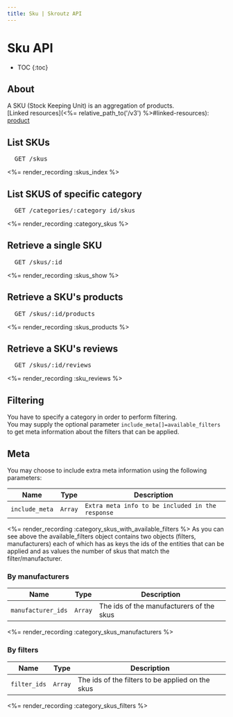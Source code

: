 ```yaml
---
title: Sku | Skroutz API
---
```


# Sku API

* TOC
{:toc}

## About

A SKU (Stock Keeping Unit) is an aggregation of products.  
[Linked resources](<%= relative_path_to('/v3') %>#linked-resources): [product](<%= relative_path_to('/v3/product') %>)

## List SKUs

<pre class="terminal">
  GET /skus
</pre>

<%= render_recording :skus_index %>

## List SKUS of specific category

<pre class="terminal">
  GET /categories/:category_id/skus
</pre>

<%= render_recording :category_skus %>

## Retrieve a single SKU

<pre class="terminal">
  GET /skus/:id
</pre>

<%= render_recording :skus_show %>

## Retrieve a SKU's products

<pre class="terminal">
  GET /skus/:id/products
</pre>

<%= render_recording :skus_products %>

## Retrieve a SKU's reviews

<pre class="terminal">
  GET /skus/:id/reviews
</pre>

<%= render_recording :sku_reviews %>

## Filtering

You have to specify a category in order to perform filtering.  
You may supply the optional parameter `include_meta[]=available_filters`
to get meta information about the filters that can be applied.

## Meta
You may choose to include extra meta information using the following parameters:

Name | Type | Description
-----| -----| -----------
`include_meta` | `Array` | `Extra meta info to be included in the response`

<%= render_recording :category_skus_with_available_filters %>
As you can see above the available_filters object contains two objects
(filters, manufacturers) each of which has as keys the ids of the
entities that can be applied and as values the number of skus that match
the filter/manufacturer.

### By manufacturers

Name | Type | Description
-----| -----| -----------
`manufacturer_ids` | `Array` | The ids of the manufacturers of the skus

<%= render_recording :category_skus_manufacturers %>

### By filters

Name | Type | Description
-----| -----| -----------
`filter_ids` | `Array` | The ids of the filters to be applied on the skus

<%= render_recording :category_skus_filters %>
